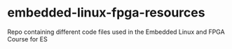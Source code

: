 # embedded-linux-fpga-resources
Repo containing different code files used in the Embedded Linux and FPGA Course for ES
